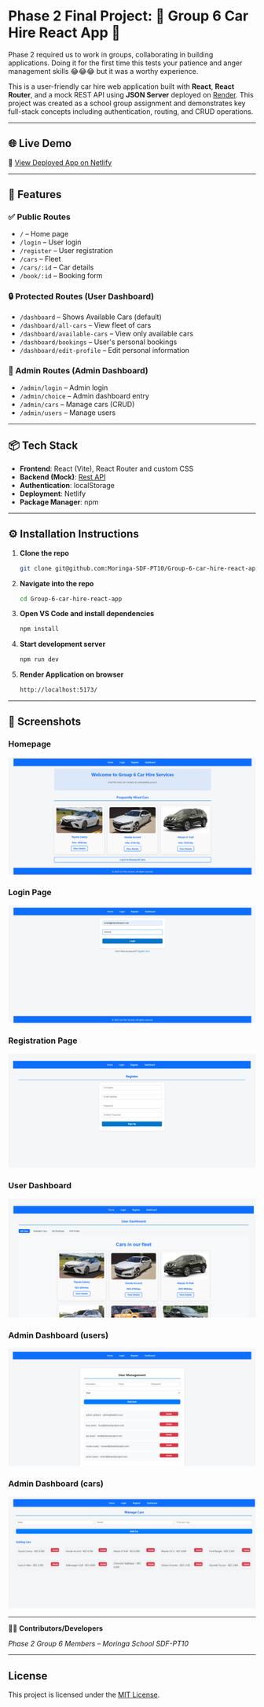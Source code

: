# Phase 2 Final Project: 🚗 Group 6 Car Hire React App 🚗

Phase 2 required us to work in groups, collaborating in building applications. Doing it for the first time this tests your patience and anger management skills 😂😂😂 but it was a worthy experience.

This is a user-friendly car hire web application built with **React**, **React Router**, and a mock REST API using **JSON Server** deployed on [Render](https://render.com/). This project was created as a school group assignment and demonstrates key full-stack concepts including authentication, routing, and CRUD operations.

---

## 🌐 Live Demo

🔗 [View Deployed App on Netlify](https://group-6-car-hire-react-app.netlify.app/)

---


## 🚀 Features

### ✅ Public Routes
- `/` – Home page
- `/login` – User login
- `/register` – User registration
- `/cars` – Fleet
- `/cars/:id` – Car details
- `/book/:id` – Booking form

### 🔒 Protected Routes (User Dashboard)
- `/dashboard` – Shows Available Cars (default)
- `/dashboard/all-cars` – View fleet of cars
- `/dashboard/available-cars` – View only available cars
- `/dashboard/bookings` – User's personal bookings
- `/dashboard/edit-profile` – Edit personal information

### 👑 Admin Routes (Admin Dashboard)
- `/admin/login` – Admin login
- `/admin/choice` – Admin dashboard entry
- `/admin/cars` – Manage cars (CRUD)
- `/admin/users` – Manage users

---

## 📦 Tech Stack

- **Frontend**: React (Vite), React Router and custom CSS
- **Backend (Mock)**: [Rest API](https://group-6-car-hire-react-app.onrender.com/)
- **Authentication**: localStorage
- **Deployment**: Netlify
- **Package Manager**: npm

---

## ⚙️ Installation Instructions

1. **Clone the repo**
   ```bash
   git clone git@github.com:Moringa-SDF-PT10/Group-6-car-hire-react-app.git

2. **Navigate into the repo**
   ```bash
   cd Group-6-car-hire-react-app
   ```
3. **Open VS Code and install dependencies**
   ```bash
   npm install
   ```
4. **Start development server**
   ```bash
   npm run dev
   ```
5. **Render Application on browser**
   ```bash
   http://localhost:5173/
   ```

---

## 📸 Screenshots

### Homepage  
![Homepage](./src/assets/Project-home-page.png)

### Login Page  
![Login](./src/assets/Project-login-page.png)

### Registration Page  
![Login](./src/assets/Project-register-user.png)

### User Dashboard  
![Dashboard](./src/assets/Project-car-fleet.png)

### Admin Dashboard (users)
![Dashboard](./src/assets/Admin-user-management.png)

### Admin Dashboard (cars)
![Dashboard](./src/assets/Admin-car-management.png)


---


👨‍💻 **Contributors/Developers**

*Phase 2 Group 6 Members – Moringa School SDF-PT10*

---

## License

This project is licensed under the [MIT License](./LICENSE).
